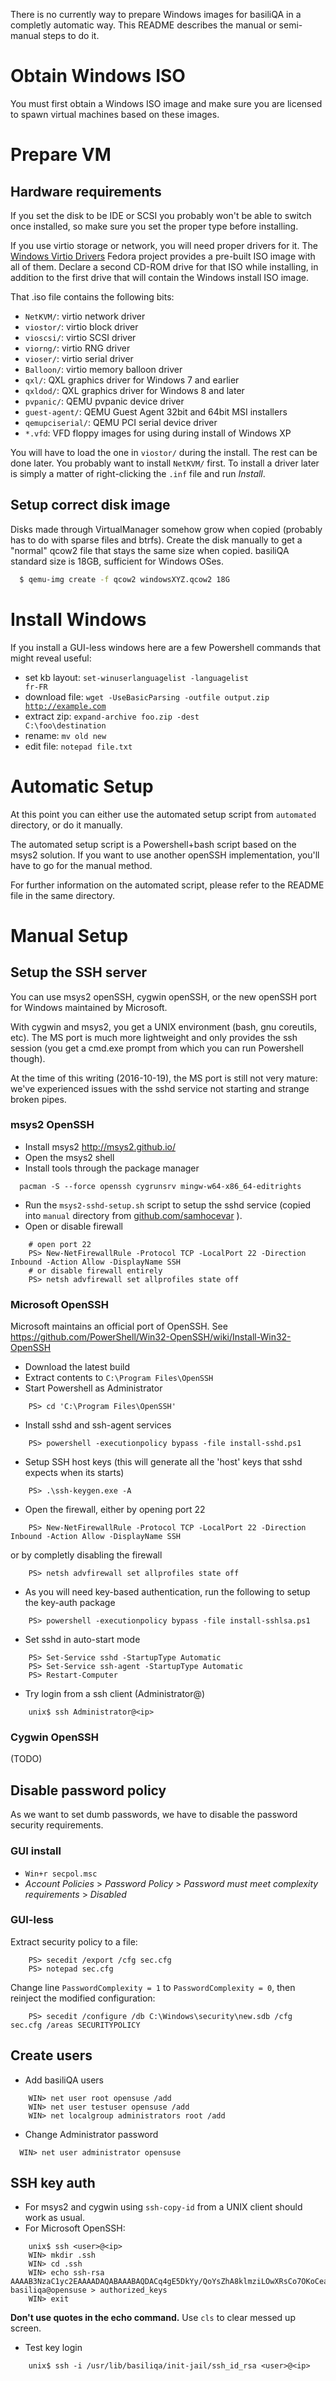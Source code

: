 There is no currently way to prepare Windows images
for basiliQA in a completly automatic way. This README
describes the manual or semi-manual steps to do it.


# Obtain Windows ISO

You must first obtain a Windows ISO image and make sure you are
licensed to spawn virtual machines based on these images.


# Prepare VM

## Hardware requirements

If you set the disk to be IDE or SCSI you probably won't be able to switch
once installed, so make sure you set the proper type before installing.

If you use virtio storage or network, you will need proper drivers for it. The
[Windows Virtio Drivers](https://fedoraproject.org/wiki/Windows_Virtio_Drivers)
Fedora project provides a pre-built ISO image with all of them. Declare
a second CD-ROM drive for that ISO while installing, in addition to the
first drive that will contain the Windows install ISO image.

That .iso file contains the following bits:
* `NetKVM/`: virtio network driver
* `viostor/`: virtio block driver
* `vioscsi/`: virtio SCSI driver
* `viorng/`: virtio RNG driver
* `vioser/`: virtio serial driver
* `Balloon/`: virtio memory balloon driver
* `qxl/`: QXL graphics driver for Windows 7 and earlier
* `qxldod/`: QXL graphics driver for Windows 8 and later
* `pvpanic/`: QEMU pvpanic device driver
* `guest-agent/`: QEMU Guest Agent 32bit and 64bit MSI installers
* `qemupciserial/`: QEMU PCI serial device driver
* `*.vfd`: VFD floppy images for using during install of Windows XP

You will have to load the one in `viostor/` during the install. The
rest can be done later. You probably want to install `NetKVM/` first. To
install a driver later is simply a matter of right-clicking the `.inf`
file and run _Install_.

## Setup correct disk image

Disks made through VirtualManager somehow grow when copied (probably has to
do with sparse files and btrfs). Create the disk manually to get a "normal"
qcow2 file that stays the same size when copied. basiliQA standard size
is 18GB, sufficient for Windows OSes.
```bash
  $ qemu-img create -f qcow2 windowsXYZ.qcow2 18G
```

# Install Windows

If you install a GUI-less windows here are a few Powershell commands that might reveal useful:

* set kb layout: <code>set-winuserlanguagelist -languagelist fr-FR</code>
* download file: <code>wget -UseBasicParsing -outfile output.zip http://example.com</code>
* extract zip: <code>expand-archive foo.zip -dest C:\foo\destination</code>
* rename: <code>mv old new</code>
* edit file: <code>notepad file.txt</code>


# Automatic Setup

At this point you can either use the automated setup script from
`automated` directory, or do it manually.

The automated setup script is a Powershell+bash script based on the msys2
solution. If you want to use another openSSH implementation, you'll have
to go for the manual method.

For further information on the automated script, please refer to the README
file in the same directory.


# Manual Setup

## Setup the SSH server

You can use msys2 openSSH, cygwin openSSH, or the new openSSH port for
Windows maintained by Microsoft.

With cygwin and msys2, you get a UNIX environment (bash, gnu coreutils, etc).
The MS port is much more lightweight and only provides the ssh session
(you get a cmd.exe prompt from which you can run Powershell though).

At the time of this writing (2016-10-19), the MS port is still not very
mature: we've experienced issues with the sshd service not starting and
strange broken pipes.

### msys2 OpenSSH

* Install msys2 http://msys2.github.io/
* Open the msys2 shell
* Install tools through the package manager
```
  pacman -S --force openssh cygrunsrv mingw-w64-x86_64-editrights
```
* Run the `msys2-sshd-setup.sh` script to setup the sshd service
  (copied into `manual` directory from
   [github.com/samhocevar](https://gist.github.com/samhocevar/00eec26d9e9988d080ac)
  ).
* Open or disable firewall
```
    # open port 22
    PS> New-NetFirewallRule -Protocol TCP -LocalPort 22 -Direction Inbound -Action Allow -DisplayName SSH
    # or disable firewall entirely
    PS> netsh advfirewall set allprofiles state off
```

### Microsoft OpenSSH

Microsoft maintains an official port of OpenSSH.
See https://github.com/PowerShell/Win32-OpenSSH/wiki/Install-Win32-OpenSSH

* Download the latest build
* Extract contents to <code>C:\Program Files\OpenSSH</code>
* Start Powershell as Administrator
```
    PS> cd 'C:\Program Files\OpenSSH'
```
* Install sshd and ssh-agent services
```
    PS> powershell -executionpolicy bypass -file install-sshd.ps1
```
* Setup SSH host keys (this will generate all the 'host' keys that sshd expects when its starts)
```
    PS> .\ssh-keygen.exe -A
```
* Open the firewall, either by opening port 22
```
    PS> New-NetFirewallRule -Protocol TCP -LocalPort 22 -Direction Inbound -Action Allow -DisplayName SSH
```
  or by completly disabling the firewall
```
    PS> netsh advfirewall set allprofiles state off
```
* As you will need key-based authentication, run the following to setup the key-auth package
```
    PS> powershell -executionpolicy bypass -file install-sshlsa.ps1
```
* Set sshd in auto-start mode
```
    PS> Set-Service sshd -StartupType Automatic
    PS> Set-Service ssh-agent -StartupType Automatic
    PS> Restart-Computer
```
* Try login from a ssh client (Administrator@<ip>)
```
    unix$ ssh Administrator@<ip>
```

### Cygwin OpenSSH

(TODO)

## Disable password policy

As we want to set dumb passwords, we have to disable the password security requirements.

### GUI install

* `Win+r secpol.msc`
* _Account Policies_ > _Password Policy_ > _Password must meet complexity requirements_ > _Disabled_

### GUI-less

Extract security policy to a file:
```
    PS> secedit /export /cfg sec.cfg
    PS> notepad sec.cfg
```
Change line `PasswordComplexity = 1` to `PasswordComplexity = 0`, then
reinject the modified configuration:
```
    PS> secedit /configure /db C:\Windows\security\new.sdb /cfg sec.cfg /areas SECURITYPOLICY
```

## Create users

* Add basiliQA users

```
    WIN> net user root opensuse /add
    WIN> net user testuser opensuse /add
    WIN> net localgroup administrators root /add
```

* Change Administrator password

```
  WIN> net user administrator opensuse
```

## SSH key auth

* For msys2 and cygwin using `ssh-copy-id` from a UNIX client should work as usual.
* For Microsoft OpenSSH:
```
    unix$ ssh <user>@<ip>
    WIN> mkdir .ssh
    WIN> cd .ssh
    WIN> echo ssh-rsa AAAAB3NzaC1yc2EAAAADAQABAAABAQDACq4gE5DkYy/QoYsZhA8klmziLOwXRsCo7OKoCeaYYgSPNwdsnqYrXTiYv8cJX3tqsXlu+h4BESokKIDIlRMHkULek8ctIpC5EeDDY3of/1fUwJKDf0xdYLtOT/Y4gHVYm6qAo23Mj0dtVVH+uv+O7I2j3VNW/8cAL3KDtV24jpa3fZUyf1G59xiENK0MR6UGNXYD0sSffstwJtFP+va1eRsepcp6Es612dfPJGnBBqpncIMg9lLuTe8HSCY7QIdciFdE0mk7MjHx1BpDrJ0M4KgqOxWh5Lpueflg0b9TERK1NgjN96gjBMbd+ln7vsESXbJSxmyXcEBXb5d6U6jr basiliqa@opensuse > authorized_keys
    WIN> exit
```
  __Don't use quotes in the echo command.__ Use `cls` to clear messed up screen.
* Test key login
```
    unix$ ssh -i /usr/lib/basiliqa/init-jail/ssh_id_rsa <user>@<ip>
```
